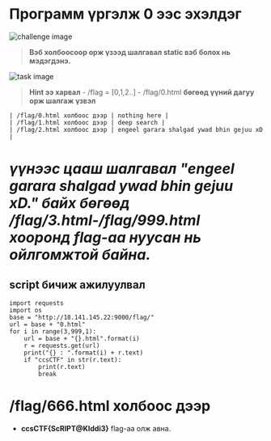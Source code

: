 # Программ үргэлж 0 ээс эхэлдэг

![challenge image](https://github.com/ccs-club/CCS-30Day-CTF-2021/blob/c4b0f98c23d8ca3c88ee9dad599a2bf60af1dde7/30-Day/Day-2/task/sict-ccs.png)

> **Вэб холбоосоор орж үзээд шалгавал static вэб болох нь мэдэгдэнэ.** 

![task image](https://github.com/ccs-club/CCS-30Day-CTF-2021/blob/c4b0f98c23d8ca3c88ee9dad599a2bf60af1dde7/30-Day/Day-2/task/Screenshot%20from%202021-12-24%2010-02-55.png)


>**Hint ээ харвал**
    - /flag = [0,1,2..]
    - /flag/0.html
**бөгөөд үүний дагуу орж шалгаж үзвэл**

    | /flag/0.html холбоос дээр | nothing here |
    | /flag/1.html холбоос дээр | deep search |
    | /flag/2.html холбоос дээр | engeel garara shalgad ywad bhin gejuu xD |

# *үүнээс  цааш шалгавал **"engeel garara shalgad ywad bhin gejuu xD."** байх бөгөөд /flag/3.html-/flag/999.html хооронд flag-аа нуусан нь ойлгомжтой байна.*

## script бичиж ажилуулвал

```
import requests
import os
base = "http://18.141.145.22:9000/flag/"
url = base + "0.html"
for i in range(3,999,1):
	url = base + "{}.html".format(i)
	r = requests.get(url)
	print("{} : ".format(i) + r.text)
	if "ccsCTF" in str(r.text):
		print(r.text)
		break

```

# /flag/666.html холбоос дээр

- **ccsCTF{ScRIPT@KIddi3}** flag-aa олж авна.
